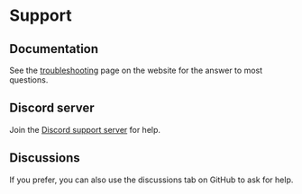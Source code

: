 # Support

## Documentation

See the [troubleshooting](https://discordtickets.app/troubleshooting) page on the website for the answer to most questions.

## Discord server

Join the [Discord support server](https://go.eartharoid.me/discord) for help.

## Discussions

If you prefer, you can also use the discussions tab on GitHub to ask for help.
